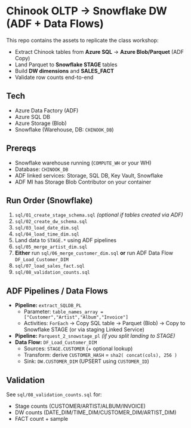 # Chinook OLTP → Snowflake DW (ADF + Data Flows)

This repo contains the assets to replicate the class workshop:
- Extract Chinook tables from **Azure SQL** → **Azure Blob/Parquet** (ADF Copy)
- Land Parquet to **Snowflake STAGE** tables
- Build **DW dimensions** and **SALES_FACT**
- Validate row counts end-to-end

## Tech
- Azure Data Factory (ADF)
- Azure SQL DB
- Azure Storage (Blob)
- Snowflake (Warehouse, DB: `CHINOOK_DB`)

## Prereqs
- Snowflake warehouse running (`COMPUTE_WH` or your WH)
- Database: `CHINOOK_DB`
- ADF linked services: Storage, SQL DB, Key Vault, Snowflake
- ADF MI has Storage Blob Contributor on your container

## Run Order (Snowflake)
1. `sql/01_create_stage_schema.sql` *(optional if tables created via ADF)*
2. `sql/02_create_dw_schema.sql`
3. `sql/03_load_date_dim.sql`
4. `sql/04_load_time_dim.sql`
5. Land data to `STAGE.*` using ADF pipelines
6. `sql/05_merge_artist_dim.sql`
7. **Either** run `sql/06_merge_customer_dim.sql` **or** run ADF Data Flow `DF_Load_Customer_DIM`
8. `sql/07_load_sales_fact.sql`
9. `sql/08_validation_counts.sql`

## ADF Pipelines / Data Flows
- **Pipeline:** `extract_SQLDB_PL`
  - Parameter: `table_names_array = ["Customer","Artist","Album","Invoice"]`
  - Activities: `ForEach` → Copy SQL table → Parquet (Blob) → Copy to Snowflake STAGE (or via staging Linked Service)
- **Pipeline:** `Parquest_2_snowstage_pl` *(if you split landing to STAGE)*
- **Data Flow:** `DF_Load_Customer_DIM`
  - Sources: `STAGE.CUSTOMER` (+ optional lookup)
  - Transform: derive `CUSTOMER_HASH` = `sha2( concat(cols), 256 )`
  - Sink: `DW.CUSTOMER_DIM` (UPSERT using `CUSTOMER_ID`)

## Validation
See `sql/08_validation_counts.sql` for:
- Stage counts (CUSTOMER/ARTIST/ALBUM/INVOICE)
- DW counts (DATE_DIM/TIME_DIM/CUSTOMER_DIM/ARTIST_DIM)
- FACT count + sample


